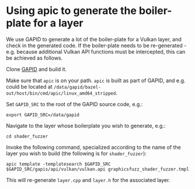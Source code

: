 # Using apic to generate the boiler-plate for a layer

We use GAPID to generate a lot of the boiler-plate for a Vulkan layer, and check in the generated code.  If the boiler-plate needs to be re-generated - e.g. because additional Vulkan API functions must be intercepted, this can be achieved as follows.

Clone [GAPID](https://github.com/google/gapid) and build it.

Make sure that `apic` is on your path.  `apic` is built as part of GAPID, and e.g. could be located at `/data/gapid/bazel-out/host/bin/cmd/apic/linux_amd64_stripped`.

Set `GAPID_SRC` to the root of the GAPID source code, e.g.:

```
export GAPID_SRC=/data/gapid
```

Navigate to the layer whose boilerplate you wish to generate, e.g.:

```
cd shader_fuzzer
```

Invoke the following command, specialized according to the name of the layer you wish to build (the following is for `shader_fuzzer`):

```
apic template -templatesearch $GAPID_SRC $GAPID_SRC/gapis/api/vulkan/vulkan.api graphicsfuzz_shader_fuzzer.tmpl
```

This will re-generate `layer.cpp` and `layer.h` for the associated layer.
